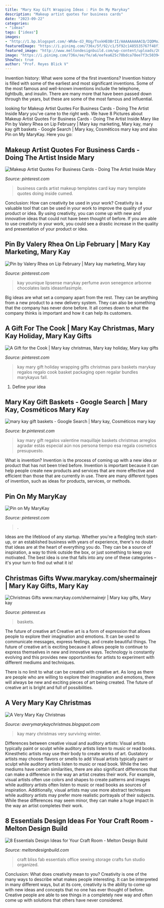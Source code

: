 ```yaml
---
title: "Mary Kay Gift Wrapping Ideas : Pin On My Marykay"
description: "Makeup artist quotes for business cards"
date: "2023-09-22"
categories:
- "ideas"
tags: ["ideas"]
images:
- "http://1.bp.blogspot.com/-WRdw-dJ_RUg/TsxkHEOBrII/AAAAAAAAACQ/IQDMoJVsq24/s1600/survivingwinter.jpg"
featuredImage: "https://i.pinimg.com/736x/5f/92/c1/5f92c1485535767f48f12e1014f2c912.jpg"
featured_image: "http://www.meltondesignbuild.com/wp-content/uploads/2014/05/Fab-You-Bliss.jpg"
image: "https://i.pinimg.com/736x/ee/fe/a6/eefea625c78bdca78ee7f3c50394f61d.jpg"
ShowToc: true
author: "Prof. Reyes Blick V"
---
```



Invention history: What were some of the first inventions?
Invention history is filled with some of the earliest and most significant inventions. Some of the most famous and well-known inventions include the telephone, lightbulb, and insulin. There are many more that have been passed down through the years, but these are some of the most famous and influential.

	

		
looking for Makeup Artist Quotes For Business Cards - Doing The Artist Inside Mary you've came to the right web. We have 8 Pictures about Makeup Artist Quotes For Business Cards - Doing The Artist Inside Mary like Pin by Valery Rhea on Lip February | Mary kay marketing, Mary kay, mary kay gift baskets - Google Search | Mary kay, Cosméticos mary kay and also Pin on My MaryKay. Here you go:
		
    
## Makeup Artist Quotes For Business Cards - Doing The Artist Inside Mary

<img loading=lazy src="https://i.pinimg.com/736x/5f/92/c1/5f92c1485535767f48f12e1014f2c912.jpg" onerror="this.onerror=null;this.src='https://tse3.mm.bing.net/th?id=OIP.CSr23YlXW3ti5gRP7-05wQHaHa&amp;pid=15.1';" alt="Makeup Artist Quotes For Business Cards - Doing The Artist Inside Mary">

_Source: pinterest.com_

>business cards artist makeup templates card kay mary template quotes doing inside cumed. 

	

Conclusion: How can creativity be used in your work?
Creativity is a valuable tool that can be used in your work to improve the quality of your product or idea. By using creativity, you can come up with new and innovative ideas that could not have been thought of before. If you are able to use creativity in your work, you could see a drastic increase in the quality and presentation of your product or idea.

    
## Pin By Valery Rhea On Lip February | Mary Kay Marketing, Mary Kay

<img loading=lazy src="https://i.pinimg.com/originals/40/f4/3e/40f43e0c22c92c3cc264c2ad5c7bd8ba.jpg" onerror="this.onerror=null;this.src='https://tse3.mm.bing.net/th?id=OIP.B5AaKRQl_78UkHEHW-ia9AHaJ4&amp;pid=15.1';" alt="Pin by Valery Rhea on Lip February | Mary kay marketing, Mary kay">

_Source: pinterest.com_

>kay younique lipsense marykay perfume avon senegence arbonne chocolates lasts ideasnfasimple. 

	

Big ideas are what set a company apart from the rest. They can be anything from a new product to a new delivery system. They can also be something that the company has never done before. It all comes down to what the company thinks is important and how it can help its customers.

    
## A Gift For The Cook | Mary Kay Christmas, Mary Kay Holiday, Mary Kay Gifts

<img loading=lazy src="https://i.pinimg.com/originals/0f/f1/2c/0ff12c313a27e91c46eac69c78dbc4d1.jpg" onerror="this.onerror=null;this.src='https://tse2.mm.bing.net/th?id=OIP.l7r677Mu3JW35_pliFG2kQHaHa&amp;pid=15.1';" alt="A Gift for the Cook | Mary kay christmas, Mary kay holiday, Mary kay gifts">

_Source: pinterest.com_

>kay mary gift holiday wrapping gifts christmas para baskets marykay regalos regalo cook basket packaging open regalar bundles marykayus fall. 

	

1. Define your idea

    
## Mary Kay Gift Baskets - Google Search | Mary Kay, Cosméticos Mary Kay

<img loading=lazy src="https://i.pinimg.com/736x/61/2f/ae/612faefbcd7e3b7710fea12c7b8fc52a.jpg" onerror="this.onerror=null;this.src='https://tse4.mm.bing.net/th?id=OIP.dSfVk4XmucJCyXKBWn2hpgHaHU&amp;pid=15.1';" alt="mary kay gift baskets - Google Search | Mary kay, Cosméticos mary kay">

_Source: br.pinterest.com_

>kay mary gift regalos valentine maquillaje baskets christmas arreglos agradar estás especial aún nos persona tiempo esa regala cosmetics presupuesto. 

	

What is invention?
Invention is the process of coming up with a new idea or product that has not been tried before. Invention is important because it can help people create new products and services that are more effective and efficient than those that are currently in use. There are many different types of invention, such as ideas for products, services, or methods.

    
## Pin On My MaryKay

<img loading=lazy src="https://i.pinimg.com/736x/ee/fe/a6/eefea625c78bdca78ee7f3c50394f61d.jpg" onerror="this.onerror=null;this.src='https://tse2.mm.bing.net/th?id=OIP.WTQmJMi-9lxEFkaoOgEbmwHaJo&amp;pid=15.1';" alt="Pin on My MaryKay">

_Source: pinterest.com_

>. 

	

Ideas are the lifeblood of any startup. Whether you're a fledgling tech start-up, or an established business with years of experience, there's no doubt that ideas are at the heart of everything you do. They can be a source of inspiration, a way to think outside the box, or just something to keep you motivated. The best idea is one that falls into any one of these categories – it's your turn to find out what it is!

    
## Christmas Gifts Www.marykay.com/shermainejr | Mary Kay Gifts, Mary Kay

<img loading=lazy src="https://i.pinimg.com/736x/61/46/ed/6146edab97216f60e4751a42d558462a--gift-baskets-christmas-gifts.jpg" onerror="this.onerror=null;this.src='https://tse2.mm.bing.net/th?id=OIP.h2hBS1pvPzeu9TbFbDN1HQHaHc&amp;pid=15.1';" alt="Christmas Gifts www.marykay.com/shermainejr | Mary kay gifts, Mary kay">

_Source: pinterest.es_

>baskets. 

	

The future of creative art
Creative art is a form of expression that allows people to explore their imagination and emotions. It can be used to communicate messages, express feelings, and create beautiful things.
The future of creative art is exciting because it allows people to continue to express themselves in new and innovative ways. Technology is constantly evolving and this provides new opportunities for artists to experiment with different mediums and techniques.

There is no limit to what can be created with creative art. As long as there are people who are willing to explore their imagination and emotions, there will always be new and exciting pieces of art being created. The future of creative art is bright and full of possibilities.

    
## A Very Mary Kay Christmas

<img loading=lazy src="http://1.bp.blogspot.com/-WRdw-dJ_RUg/TsxkHEOBrII/AAAAAAAAACQ/IQDMoJVsq24/s1600/survivingwinter.jpg" onerror="this.onerror=null;this.src='https://tse3.mm.bing.net/th?id=OIP.E_1t5BgtFyLONxJN7oIKrwHaHS&amp;pid=15.1';" alt="A Very Mary Kay Christmas">

_Source: averymarykaychristmas.blogspot.com_

>kay mary christmas very surviving winter. 

	

Differences between creative visual and auditory artists: Visual artists typically paint or sculpt while auditory artists listen to music or read books. Kinesthetic artists may use their body to create works of art. Gustatory artists may choose flavors or smells to add
Visual artists typically paint or sculpt while auditory artists listen to music or read book. While the two mediums have certain similarities, there are also significant differences that can make a difference in the way an artist creates their work. For example, visual artists often use colors and shapes to create patterns and images while auditory artists often listen to music or read books as sources of inspiration. Additionally, visual artists may use more abstract techniques while auditory artists may prefer more realistic portrayals of their subjects. While these differences may seem minor, they can make a huge impact in the way an artist completes their work.

    
## 8 Essentials Design Ideas For Your Craft Room - Melton Design Build

<img loading=lazy src="http://www.meltondesignbuild.com/wp-content/uploads/2014/05/Fab-You-Bliss.jpg" onerror="this.onerror=null;this.src='https://tse1.mm.bing.net/th?id=OIP.8SMqoje0dqfLmbUMh6WgAwAAAA&amp;pid=15.1';" alt="8 Essentials Design Ideas for Your Craft Room - Melton Design Build">

_Source: meltondesignbuild.com_

>craft bliss fab essentials office sewing storage crafts fun studio organized. 

	

Conclusion: What does creativity mean to you?
Creativity is one of the many ways to describe what makes people interesting. It can be interpreted in many different ways, but at its core, creativity is the ability to come up with new ideas and concepts that no one has ever thought of before. Creative people are able to see things in a completely new way and often come up with solutions that others have never considered.

